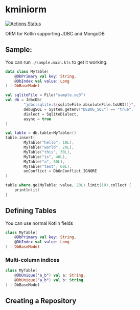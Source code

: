 # kminiorm

[![Actions Status](https://github.com/soywiz/kminiorm/workflows/CI/badge.svg)](https://github.com/soywiz/kminiorm/actions?query=workflow%3ACI)

ORM for Kotlin supporting JDBC and MongoDB

## Sample:

You can run `./sample.main.kts` to get it working.

```kotlin
data class MyTable(
    @DbPrimary val key: String,
    @DbIndex val value: Long
) : DbBaseModel

val sqliteFile = File("sample.sq3")
val db = JdbcDb(
        "jdbc:sqlite:${sqliteFile.absoluteFile.toURI()}",
        debugSQL = System.getenv("DEBUG_SQL") == "true",
        dialect = SqliteDialect,
        async = true
)

val table = db.table<MyTable>()
table.insert(
        MyTable("hello", 10L),
        MyTable("world", 20L),
        MyTable("this", 30L),
        MyTable("is", 40L),
        MyTable("a", 50L),
        MyTable("test", 60L),
        onConflict = DbOnConflict.IGNORE
)

table.where.ge(MyTable::value, 20L).limit(10).collect {
    println(it)
}
```

## Defining Tables

You can use normal Kotlin fields

```kotlin
class MyTable(
    @DbPrimary val key: String,
    @DbIndex val value: Long
) : DbBaseModel
```

### Multi-column indices

```kotlin
class MyTable(
    @DbUnique("a_b") val a: String,
    @DbUnique("a_b") val b: String
) : DbBaseModel
```

## Creating a Repository

